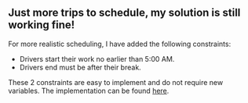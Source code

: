 ## Just more trips to schedule, my solution is still working fine!

For more realistic scheduling, I have added the following constraints:
- Drivers start their work no earlier than 5:00 AM.
- Drivers end must be after their break.

These 2 constraints are easy to implement and do not require new variables. The implementation can be found [here](src/solve_cp_minmax_optimized.py).